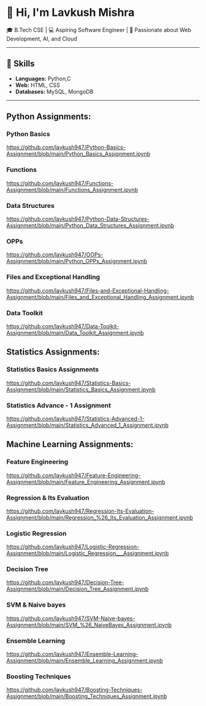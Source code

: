 # 👋 Hi, I'm Lavkush Mishra
🎓 B.Tech CSE | 💻 Aspiring Software Engineer | 🚀 Passionate about Web Development, AI, and Cloud

---

## 🔧 Skills
- **Languages:** Python,C
- **Web:** HTML, CSS
- **Databases:** MySQL, MongoDB
  
---

## Python Assignments:
### Python Basics
https://github.com/lavkush947/Python-Basics-Assignment/blob/main/Python_Basics_Assignment.ipynb

### Functions
https://github.com/lavkush947/Functions-Assignment/blob/main/Functions_Assignment.ipynb

### Data Structures
https://github.com/lavkush947/Python-Data-Structures-Assignment/blob/main/Python_Data_Structures_Assignment.ipynb

### OPPs 
https://github.com/lavkush947/OOPs-Assignment/blob/main/Python_OPPs_Assignment.ipynb

### Files and Exceptional Handling
https://github.com/lavkush947/Files-and-Exceptional-Handling-Assignment/blob/main/Files_and_Exceptional_Handling_Assignment.ipynb

### Data Toolkit
https://github.com/lavkush947/Data-Toolkit-Assignment/blob/main/Data_Toolkit_Assignment.ipynb





## Statistics Assignments:
### Statistics Basics Assignments
https://github.com/lavkush947/Statistics-Basics-Assignment/blob/main/Statistics_Basics_Assignment.ipynb

### Statistics Advance - 1 Assignment
https://github.com/lavkush947/Statistics-Advanced-1-Assignment/blob/main/Statistics_Advanced_1_Assignment.ipynb



## Machine Learning Assignments:
### Feature Engineering
https://github.com/lavkush947/Feature-Engineering-Assignment/blob/main/Feature_Engineering_Assignment.ipynb

### Regression & Its Evaluation
https://github.com/lavkush947/Regression-Its-Evaluation-Assignment/blob/main/Regression_%26_Its_Evaluation_Assignment.ipynb

### Logistic Regression
https://github.com/lavkush947/Logistic-Regression-Assignment/blob/main/Logistic_Regression___Assignment.ipynb

### Decision Tree
https://github.com/lavkush947/Decision-Tree-Assignment/blob/main/Decision_Tree_Assignment.ipynb

### SVM & Naive bayes
https://github.com/lavkush947/SVM-Naive-bayes-Assignment/blob/main/SVM_%26_NaiveBayes_Assignment.ipynb

### Ensemble Learning
https://github.com/lavkush947/Ensemble-Learning-Assignment/blob/main/Ensemble_Learning_Assignment.ipynb

### Boosting Techniques
https://github.com/lavkush947/Boosting-Techniques-Assignment/blob/main/Boosting_Techniques_Assignment.ipynb

